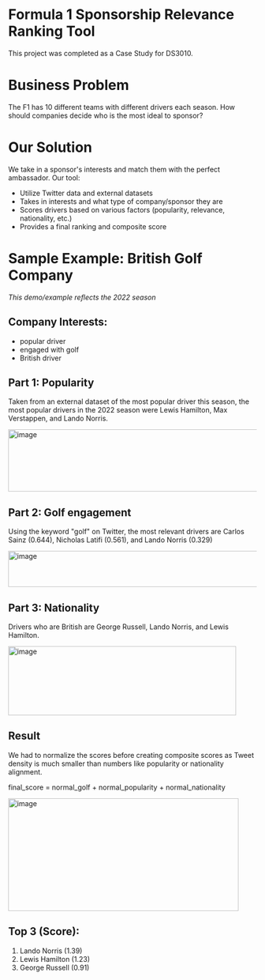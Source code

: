 # Formula 1 Sponsorship Relevance Ranking Tool

This project was completed as a Case Study for DS3010.

# Business Problem
The F1 has 10 different teams with different drivers each season. How should companies decide who is the most ideal to sponsor?

# Our Solution
We take in a sponsor's interests and match them with the perfect ambassador. Our tool:
- Utilize Twitter data and external datasets
- Takes in interests and what type of company/sponsor they are
- Scores drivers based on various factors (popularity, relevance, nationality, etc.)
- Provides a final ranking and composite score

# Sample Example: British Golf Company
*This demo/example reflects the 2022 season*

## Company Interests:
- popular driver
- engaged with golf
- British driver

## Part 1: Popularity

Taken from an external dataset of the most popular driver this season, the most popular drivers in the 2022 season were Lewis Hamilton, Max Verstappen, and Lando Norris.

<img width="664" height="126" alt="image" src="https://github.com/user-attachments/assets/dd24a5e8-5f3f-4e9b-991d-c8def309b4f5" />

## Part 2: Golf engagement

Using the keyword "golf" on Twitter, the most relevant drivers are Carlos Sainz (0.644), Nicholas Latifi (0.561), and Lando Norris (0.329)

<img width="652" height="73" alt="image" src="https://github.com/user-attachments/assets/5128708e-5fa4-48e8-9a4e-7b0832a49b2c" />

## Part 3: Nationality

Drivers who are British are George Russell, Lando Norris, and Lewis Hamilton.

<img width="462" height="140" alt="image" src="https://github.com/user-attachments/assets/02df2cb6-d3ca-49bc-b194-9fbe682bda02" />

## Result
We had to normalize the scores before creating composite scores as Tweet density is much smaller than numbers like popularity or nationality alignment.

final_score = normal_golf + normal_popularity + normal_nationality

<img width="467" height="228" alt="image" src="https://github.com/user-attachments/assets/cd83b4ab-0b36-488e-8ff5-4990760eedc7" />

## Top 3 (Score):
1. Lando Norris (1.39)
2. Lewis Hamilton (1.23)
3. George Russell (0.91)



